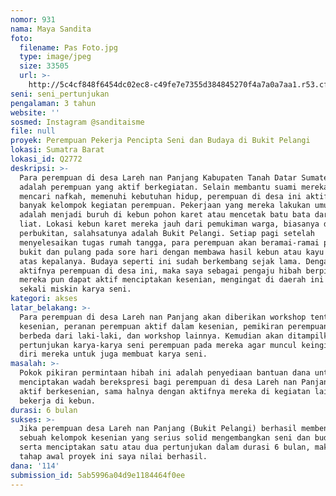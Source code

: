 ```yaml
---
nomor: 931
nama: Maya Sandita
foto:
  filename: Pas Foto.jpg
  type: image/jpeg
  size: 33505
  url: >-
    http://5c4cf848f6454dc02ec8-c49fe7e7355d384845270f4a7a0a7aa1.r53.cf2.rackcdn.com/eee6872d-3b4c-4829-bcda-596cf6e6bb06/Pas%20Foto.jpg
seni: seni_pertunjukan
pengalaman: 3 tahun
website: ''
sosmed: Instagram @sanditaisme
file: null
proyek: Perempuan Pekerja Pencipta Seni dan Budaya di Bukit Pelangi
lokasi: Sumatra Barat
lokasi_id: Q2772
deskripsi: >-
  Para perempuan di desa Lareh nan Panjang Kabupaten Tanah Datar Sumatera Barat
  adalah perempuan yang aktif berkegiatan. Selain membantu suami mereka untuk
  mencari nafkah, memenuhi kebutuhan hidup, perempuan di desa ini aktif dalam
  banyak kelompok kegiatan perempuan. Pekerjaan yang mereka lakukan umumnya
  adalah menjadi buruh di kebun pohon karet atau mencetak batu bata dari tanah
  liat. Lokasi kebun karet mereka jauh dari pemukiman warga, biasanya di
  perbukitan, salahsatunya adalah Bukit Pelangi. Setiap pagi setelah
  menyelesaikan tugas rumah tangga, para perempuan akan beramai-ramai pergi ke
  bukit dan pulang pada sore hari dengan membawa hasil kebun atau kayu bakar di
  atas kepalanya. Budaya seperti ini sudah berkembang sejak lama. Dengan
  aktifnya perempuan di desa ini, maka saya sebagai pengaju hibah berpikir
  mereka pun dapat aktif menciptakan kesenian, mengingat di daerah ini sama
  sekali miskin karya seni.
kategori: akses
latar_belakang: >-
  Para perempuan di desa Lareh nan Panjang akan diberikan workshop tentang
  kesenian, peranan perempuan aktif dalam kesenian, pemikiran perempuan yang  
  berbeda dari laki-laki, dan workshop lainnya. Kemudian akan ditampilkan
  pertunjukan karya-karya seni perempuan pada mereka agar muncul keinginan dari
  diri mereka untuk juga membuat karya seni. 
masalah: >-
  Pokok pikiran permintaan hibah ini adalah penyediaan bantuan dana untuk
  menciptakan wadah berekspresi bagi perempuan di desa Lareh nan Panjang untuk
  aktif berkesenian, sama halnya dengan aktifnya mereka di kegiatan lain selain
  bekerja di kebun.
durasi: 6 bulan
sukses: >-
  Jika perempuan desa Lareh nan Panjang (Bukit Pelangi) berhasil membentuk
  sebuah kelompok kesenian yang serius solid mengembangkan seni dan budayanya
  serta menciptakan satu atau dua pertunjukan dalam durasi 6 bulan, maka untuk
  tahap awal proyek ini saya nilai berhasil.
dana: '114'
submission_id: 5ab5996a04d9e1184464f0ee
---
```

